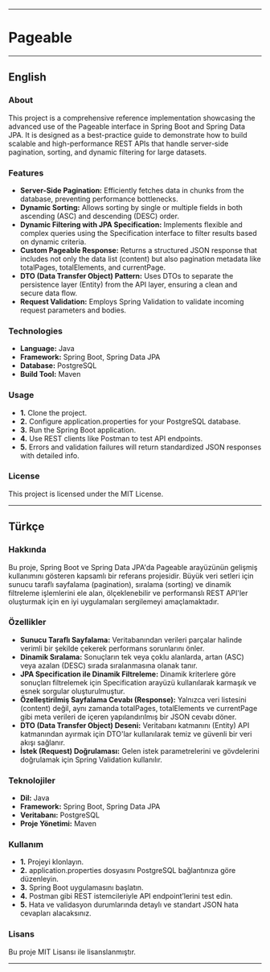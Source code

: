 
---

# Pageable 

---

## English

### About

This project is a comprehensive reference implementation showcasing the advanced use of the Pageable interface in Spring Boot and Spring Data JPA. It is designed as a best-practice guide to demonstrate how to build scalable and high-performance REST APIs that handle server-side pagination, sorting, and dynamic filtering for large datasets.

### Features

- **Server-Side Pagination:** Efficiently fetches data in chunks from the database, preventing performance bottlenecks.
- **Dynamic Sorting:** Allows sorting by single or multiple fields in both ascending (ASC) and descending (DESC) order.
- **Dynamic Filtering with JPA Specification:** Implements flexible and complex queries using the Specification interface to filter results based on dynamic criteria.
- **Custom Pageable Response:** Returns a structured JSON response that includes not only the data list (content) but also pagination metadata like totalPages, totalElements, and currentPage.
- **DTO (Data Transfer Object) Pattern:** Uses DTOs to separate the persistence layer (Entity) from the API layer, ensuring a clean and secure data flow.
- **Request Validation:** Employs Spring Validation to validate incoming request parameters and bodies.

### Technologies

- **Language:** Java
- **Framework:** Spring Boot, Spring Data JPA
- **Database:** PostgreSQL
- **Build Tool:** Maven

### Usage

- **1.** Clone the project.
- **2.** Configure application.properties for your PostgreSQL database.
- **3.** Run the Spring Boot application.
- **4.** Use REST clients like Postman to test API endpoints.
- **5.** Errors and validation failures will return standardized JSON responses with detailed info.

### License

This project is licensed under the MIT License.

---

## Türkçe

### Hakkında

Bu proje, Spring Boot ve Spring Data JPA'da Pageable arayüzünün gelişmiş kullanımını gösteren kapsamlı bir referans projesidir. Büyük veri setleri için sunucu taraflı sayfalama (pagination), sıralama (sorting) ve dinamik filtreleme işlemlerini ele alan, ölçeklenebilir ve performanslı REST API'ler oluşturmak için en iyi uygulamaları sergilemeyi amaçlamaktadır.

### Özellikler

- **Sunucu Taraflı Sayfalama:** Veritabanından verileri parçalar halinde verimli bir şekilde çekerek performans sorunlarını önler.
- **Dinamik Sıralama:** Sonuçların tek veya çoklu alanlarda, artan (ASC) veya azalan (DESC) sırada sıralanmasına olanak tanır.
- **JPA Specification ile Dinamik Filtreleme:** Dinamik kriterlere göre sonuçları filtrelemek için Specification arayüzü kullanılarak karmaşık ve esnek sorgular oluşturulmuştur.
- **Özelleştirilmiş Sayfalama Cevabı (Response):** Yalnızca veri listesini (content) değil, aynı zamanda totalPages, totalElements ve currentPage gibi meta verileri de içeren yapılandırılmış bir JSON cevabı döner.
- **DTO (Data Transfer Object) Deseni:** Veritabanı katmanını (Entity) API katmanından ayırmak için DTO'lar kullanılarak temiz ve güvenli bir veri akışı sağlanır.
- **İstek (Request) Doğrulaması:** Gelen istek parametrelerini ve gövdelerini doğrulamak için Spring Validation kullanılır.

### Teknolojiler

- **Dil:** Java
- **Framework:** Spring Boot, Spring Data JPA
- **Veritabanı:** PostgreSQL
- **Proje Yönetimi:** Maven

### Kullanım

- **1.** Projeyi klonlayın.
- **2.** application.properties dosyasını PostgreSQL bağlantınıza göre düzenleyin.
- **3.** Spring Boot uygulamasını başlatın.
- **4.** Postman gibi REST istemcileriyle API endpoint’lerini test edin.
- **5.** Hata ve validasyon durumlarında detaylı ve standart JSON hata cevapları alacaksınız.

### Lisans

Bu proje MIT Lisansı ile lisanslanmıştır.

---